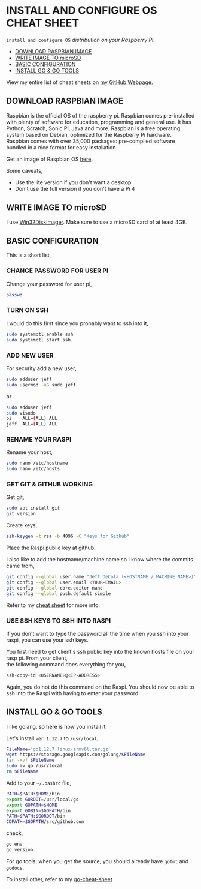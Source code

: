 # INSTALL AND CONFIGURE OS CHEAT SHEET

`install and configure OS` _distribution on your Raspberry Pi._

* [DOWNLOAD RASPBIAN IMAGE](https://github.com/JeffDeCola/my-cheat-sheets/tree/master/other/single-board-computers/raspberry-pi/install-and-configure-os-cheat-sheet#download-raspbian-image)
* [WRITE IMAGE TO microSD](https://github.com/JeffDeCola/my-cheat-sheets/tree/master/other/single-board-computers/raspberry-pi/install-and-configure-os-cheat-sheet#write-image-to-microsd)
* [BASIC CONFIGURATION](https://github.com/JeffDeCola/my-cheat-sheets/tree/master/other/single-board-computers/raspberry-pi/install-and-configure-os-cheat-sheet#basic-configuration)
* [INSTALL GO & GO TOOLS](https://github.com/JeffDeCola/my-cheat-sheets/tree/master/other/single-board-computers/raspberry-pi/install-and-configure-os-cheat-sheet#install-go-go-tools)

View my entire list of cheat sheets on
[my GitHub Webpage](https://jeffdecola.github.io/my-cheat-sheets/).

## DOWNLOAD RASPBIAN IMAGE

Raspbian is the official OS of the raspberry pi.
Raspbian comes pre-installed with plenty of software for education,
programming and general use. It has Python, Scratch, Sonic Pi,
Java and more.
Raspbian is a free operating system based on Debian, optimized for
the Raspberry Pi hardware. Raspbian comes with over 35,000 packages:
pre-compiled software bundled in a nice format for easy installation.

Get an image of Raspbian OS
[here](https://www.raspberrypi.org/downloads/raspbian/).

Some caveats,

* Use the lite version if you don't want a desktop
* Don't use the full version if you don't have a Pi 4

## WRITE IMAGE TO microSD

I use  [Win32DiskImager](https://sourceforge.net/projects/win32diskimager).
Make sure to use a microSD card of at least 4GB.

## BASIC CONFIGURATION

This is a short list,

### CHANGE PASSWORD FOR USER PI

Change your password for user pi,

```bash
passwd
```

### TURN ON SSH

I would do this first since you probably want to ssh into it,

```bash
sudo systemctl enable ssh
sudo systemctl start ssh
```

### ADD NEW USER

For security add a new user,

```bash
sudo adduser jeff
sudo usermod -aG sudo jeff
```

or

```bash
sudo adduser jeff
sudo visudo
pi    ALL=(ALL) ALL
jeff  ALL=(ALL) ALL
```

### RENAME YOUR RASPI

Rename your host,

```bash
sudo nano /etc/hostname
sudo nano /etc/hosts
```

### GET GIT & GITHUB WORKING

Get git,

```bash
sudo apt install git
git version
```

Create keys,

```bash
ssh-keygen -t rsa -b 4096 -C "Keys for Github"
```

Place the Raspi public key at github.

I also like to add the hostname/machine name so I know where the commits came from,

```bash
git config --global user.name "Jeff DeCola (<HOSTNAME / MACHINE NAME>)"
git config --global user.email <YOUR-EMAIL>
git config --global core.editor nano
git config --global push.default simple
```

Refer to my
[cheat sheet](https://github.com/JeffDeCola/my-cheat-sheets/tree/master/software/development/source-version-control/git-cheat-sheet)
for more info.

### USE SSH KEYS TO SSH INTO RASPI

If you don't want to type the password all the time when you ssh
into your raspi, you can use your ssh keys.

You first need to get client's ssh public key into
the known hosts file on your rasp pi.  From your client,\
the following command does everything for you,

```bash
ssh-copy-id <USERNAME>@<IP-ADDRESS>
```

Again, you do not do this command on the Raspi.
You should now be able to ssh into the Raspi
with having to enter your password.

## INSTALL GO & GO TOOLS

I like golang, so here is how you install it,

Let's install `ver 1.12.7`  to `/usr/local`,

```bash
FileName='go1.12.7.linux-armv6l.tar.gz'
wget https://storage.googleapis.com/golang/$FileName
tar -xvf $FileName
sudo mv go /usr/local
rm $FileName
```

Add to your `~/.bashrc` file,

```bash
PATH=$PATH:$HOME/bin
export GOROOT=/usr/local/go
export GOPATH=$HOME
export GOBIN=$GOPATH/bin
PATH=$PATH:$GOROOT/bin
CDPATH=$GOPATH/src/github.com
```

check,

```bash
go env
go version
```

For go tools, when you get the source,
you should already have `gofmt` and `godocs`.

To install other, refer to my
[go-cheat-sheet](https://github.com/JeffDeCola/my-cheat-sheets/blob/master/software/development/languages/go-cheat-sheet/install-and-configure.md#install-go-tools)
